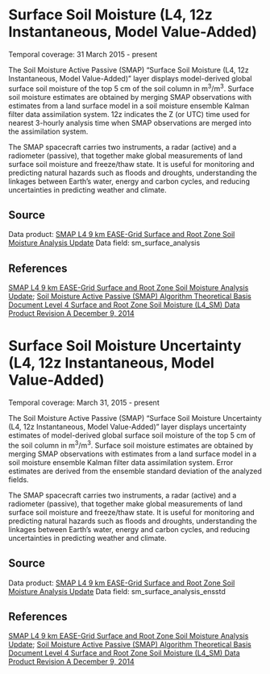 # Surface Soil Moisture (L4, 12z Instantaneous, Model Value-Added)
Temporal coverage: 31 March 2015 - present

The Soil Moisture Active Passive (SMAP) “Surface Soil Moisture (L4, 12z Instantaneous, Model Value-Added)” layer displays model-derived global surface soil moisture of the top 5 cm of the soil column in m<sup>3</sup>/m<sup>3</sup>.  Surface soil moisture estimates are obtained by merging SMAP observations with estimates from a land surface model in a soil moisture ensemble Kalman filter data assimilation system.  12z indicates the Z (or UTC) time used for nearest 3-hourly analysis time when SMAP observations are merged into the assimilation system.

The SMAP spacecraft carries two instruments, a radar (active) and a radiometer (passive), that together make global measurements of land surface soil moisture and freeze/thaw state. It is useful for monitoring and predicting natural hazards such as floods and droughts, understanding the linkages between Earth’s water, energy and carbon cycles, and reducing uncertainties in predicting weather and climate.

## Source
Data product: [SMAP L4 9 km EASE-Grid Surface and Root Zone Soil Moisture Analysis Update](https://nsidc.org/data/spl4smau/)
Data field: sm_surface_analysis

## References
[SMAP L4 9 km EASE-Grid Surface and Root Zone Soil Moisture Analysis Update](https://nsidc.org/data/spl4smau/); [Soil Moisture Active Passive (SMAP) Algorithm Theoretical Basis Document Level 4 Surface and Root Zone Soil Moisture (L4_SM) Data Product Revision A December 9, 2014](https://nsidc.org/sites/nsidc.org/files/files/272_L4_SM_RevA_web.pdf)

# Surface Soil Moisture Uncertainty (L4, 12z Instantaneous, Model Value-Added)
Temporal coverage: March 31, 2015 - present

The Soil Moisture Active Passive (SMAP) “Surface Soil Moisture Uncertainty (L4, 12z Instantaneous, Model Value-Added)” layer displays uncertainty estimates of model-derived global surface soil moisture of the top 5 cm of the soil column in m<sup>3</sup>/m<sup>3</sup>. Surface soil moisture estimates are obtained by merging SMAP observations with estimates from a land surface model in a soil moisture ensemble Kalman filter data assimilation system.  Error estimates are derived from the ensemble standard deviation of the analyzed fields.

The SMAP spacecraft carries two instruments, a radar (active) and a radiometer (passive), that together make global measurements of land surface soil moisture and freeze/thaw state. It is useful for monitoring and predicting natural hazards such as floods and droughts, understanding the linkages between Earth’s water, energy and carbon cycles, and reducing uncertainties in predicting weather and climate.

## Source
Data product: [SMAP L4 9 km EASE-Grid Surface and Root Zone Soil Moisture Analysis Update](https://nsidc.org/data/spl4smau/)
Data field: sm_surface_analysis_ensstd

## References
[SMAP L4 9 km EASE-Grid Surface and Root Zone Soil Moisture Analysis Update](https://nsidc.org/data/spl4smau/); [Soil Moisture Active Passive (SMAP) Algorithm Theoretical Basis Document Level 4 Surface and Root Zone Soil Moisture (L4_SM) Data Product Revision A December 9, 2014](https://nsidc.org/sites/nsidc.org/files/files/272_L4_SM_RevA_web.pdf)
